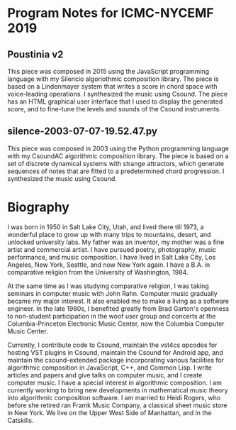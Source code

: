 # Program Notes for ICMC-NYCEMF 2019

## Poustinia v2

This piece was composed in 2015 using the JavaScript programming language with my Silencio algoriothmic composition library. The piece is based on a Lindenmayer system that writes a score in chord space with voice-leading operations. I synthesized the music using Csound. The piece has an HTML graphical user interface that I used to display the generated score, and to fine-tune the levels and sounds of the Csound instruments.

## silence-2003-07-07-19.52.47.py

This piece was composed in 2003 using the Python programming language with my CsoundAC algorithmic composition library. The piece is based on a set of discrete dynamical systems with strange attractors, which generate sequences of notes that are fitted to a predetermined chord progression. I synthesized the music using Csound.

# Biography

I was born in 1950 in Salt Lake City, Utah, and lived there till 1973, a wonderful place to grow up with many trips to mountains, desert, and unlocked university labs. My father was an inventor, my mother was a fine artist and commercial artist. I have pursued poetry, photography, music performance, and music composition. I have lived in Salt Lake City, Los Angeles, New York, Seattle, and now New York again. I have a B.A. in comparative religion from the University of Washington, 1984.

At the same time as I was studying comparative religion, I was taking seminars in computer music with John Rahn. Computer music gradually became my major interest. It also enabled me to make a living as a software engineer. In the late 1980s, I benefited greatly from Brad Garton's openness to non-student participation in the woof user group and concerts at the Columbia-Princeton Electronic Music Center, now the Columbia Computer Music Center.

Currently, I contribute code to Csound, maintain the vst4cs opcodes for hosting VST plugins in Csound, maintain the Csound for Android app, and maintain the csound-extended package incorporating various facilities for algorithmic composition in JavaScript, C++, and Common Lisp. I write articles and papers and give talks on computer music, and I create computer music. I have a special interest in algorithmic composition. I am currently working to bring new developments in mathematical music theory into algorithmic composition software.  I am married to Heidi Rogers, who before she retired ran Framk Music Company, a classical sheet music store in New York. We live on the Upper West Side of Manhattan, and in the Catskills.
